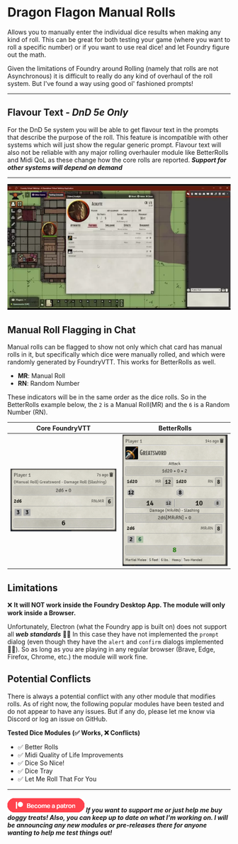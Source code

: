 # Dragon Flagon Manual Rolls

Allows you to manually enter the individual dice results when making any kind of roll. This can be great for both testing your game (where you want to roll a specific number) or if you want to use real dice! and let Foundry figure out the math.

Given the limitations of Foundry around Rolling (namely that rolls are not Asynchronous) it is difficult to really do any kind of overhaul of the roll system. But I've found a way using good ol' fashioned prompts!

---

## Flavour Text - *DnD 5e Only*

For the DnD 5e system you will be able to get flavour text in the prompts that describe the purpose of the roll. This feature is incompatible with other systems which will just show the regular generic prompt. Flavour text will also not be reliable with any major rolling overhauler module like BetterRolls and Midi QoL as these change how the core rolls are reported.
***Support for other systems will depend on demand***

---

![Manual Rolls Demo](../.assets/df-manual-rolls-demo.webp)

## Manual Roll Flagging in Chat

Manual rolls can be flagged to show not only which chat card has manual rolls in it, but specifically which dice were manually rolled, and which were randomly generated by FoundryVTT. This works for BetterRolls as well.

- **MR**: Manual Roll
- **RN**: Random Number

These indicators will be in the same order as the dice rolls. So in the BetterRolls example below, the `2` is a Manual Roll(MR) and the `6` is a Random Number (RN).

|Core FoundryVTT|BetterRolls|
|:-:|:-:|
|![Core FoundryVTT Labels](../.assets/df-manual-rolls-labels.png)|![BetterRolls Labels](../.assets/df-manual-rolls-labels-br.png)|

## Limitations

❌ **It will NOT work inside the Foundry Desktop App. The module will only work inside a Browser.**

Unfortunately, Electron (what the Foundry app is built on) does not support all ***web standards*** 🤦‍♂️ In this case they have not implemented the `prompt` dialog (even though they have the `alert` and `confirm` dialogs implemented 🤷‍♂️). So as long as you are playing in any regular browser (Brave, Edge, Firefox, Chrome, etc.) the module will work fine.

## Potential Conflicts

There is always a potential conflict with any other module that modifies rolls. As of right now, the following popular modules have been tested and do not appear to have any issues. But if any do, please let me know via Discord or log an issue on GitHub.

**Tested Dice Modules (✅ Works, ❌ Conflicts)**

- ✅ Better Rolls
- ✅ Midi Quality of Life Improvements
- ✅ Dice So Nice!
- ✅ Dice Tray
- ✅ Let Me Roll That For You

---

##### [![become a patron](../.assets/patreon-image.png)](https://www.patreon.com/bePatron?u=46113583) If you want to support me or just help me buy doggy treats! Also, you can keep up to date on what I'm working on. I will be announcing any new modules or pre-releases there for anyone wanting to help me test things out!
